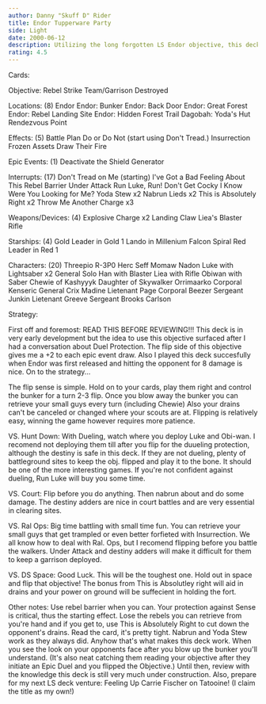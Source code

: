 ```yaml
---
author: Danny "Skuff D" Rider
title: Endor Tupperware Party
side: Light
date: 2000-06-12
description: Utilizing the long forgotten LS Endor objective, this deck blows away the bunker, flips, allows for duel protection, retrieval and massive battle damage.
rating: 4.5
---
```

Cards: 

Objective: Rebel Strike Team/Garrison Destroyed

Locations: (8)
Endor
Endor: Bunker
Endor: Back Door
Endor: Great Forest
Endor: Rebel Landing Site
Endor: Hidden Forest Trail
Dagobah: Yoda's Hut
Rendezvous Point

Effects: (5)
Battle Plan
Do or Do Not (start using Don't Tread.)
Insurrection
Frozen Assets
Draw Their Fire

Epic Events: (1)
Deactivate the Shield Generator

Interrupts: (17)
Don't Tread on Me (starting)
I've Got a Bad Feeling About This
Rebel Barrier
Under Attack
Run Luke, Run!
Don't Get Cocky
I Know
Were You Looking for Me?
Yoda Stew x2
Nabrun Lieds x2
This is Absolutely Right x2
Throw Me Another Charge x3

Weapons/Devices: (4)
Explosive Charge x2
Landing Claw
Liea's Blaster Rifle

Starships: (4)
Gold Leader in Gold 1
Lando in Millenium Falcon
Spiral
Red Leader in Red 1

Characters: (20)
Threepio
R-3P0
Herc Seff
Momaw Nadon
Luke with Lightsaber x2
General Solo
Han with Blaster
Liea with Rifle
Obiwan with Saber
Chewie of Kashyyyk
Daughter of Skywalker
Orrimaarko
Corporal Kenseric
General Crix Madine
Lietenant Page
Corporal Beezer
Sergeant Junkin
Lietenant Greeve
Sergeant Brooks Carlson


Strategy: 

First off and foremost: READ THIS BEFORE REVIEWING!!! This deck is in very early development but the idea to use this objective surfaced after I had a conversation about Duel Protection. The flip side of this objective gives me a +2 to each epic event draw. Also I played this deck succesfully when Endor was first released and hitting the opponent for 8 damage is nice. On to the strategy...

The flip sense is simple. Hold on to your cards, play them right and control the bunker for a turn 2-3 flip. Once you blow away the bunker you can retrieve your small guys every turn (including Chewie) Also your drains can't be canceled or changed where your scouts are at. Flipping is relatively easy, winning the game however requires more patience.

VS. Hunt Down: With Dueling, watch where you deploy Luke and Obi-wan. I recomend not deploying them till after you flip for the duueling protection, although the destiny is safe in this deck. If they are not dueling, plenty of battleground sites to keep the obj. flipped and play it to the bone. It should be one of the more interesting games. If you're not confident against dueling, Run Luke will buy you some time.

VS. Court: Flip before you do anything. Then nabrun about and do some damage. The destiny adders are nice in court battles and are very essential in clearing sites.

VS. Ral Ops: Big time battling with small time fun. You can retrieve your small guys that get trampled or even better forfieted with Insurrection. We all know how to deal with Ral. Ops, but I recomend flipping before you battle the walkers. Under Attack and destiny adders will make it difficult for them to keep a garrison deployed.

VS. DS Space: Good Luck. This will be the toughest one. Hold out in space and flip that objective! The bonus from This is Absolutley right will aid in drains and your power on ground will be suffecient in holding the fort.

Other notes:
Use rebel barrier when you can. Your protection against Sense is critical, thus the starting effect. Lose the rebels you can retrieve from you're hand and if you get to, use This is Absolutely Right to cut down the opponent's drains. Read the card, it's pretty tight.
Nabrun and Yoda Stew work as they always did.
Anyhow that's what makes this deck work. When you see the look on your opponents face after you blow up the bunker you'll understand. (It's also neat catching them reading your objective after they initiate an Epic Duel and you flipped the Objective.)
Until then, review with the knowledge this deck is still very much under construction. Also, prepare for my next LS deck venture: Feeling Up Carrie Fischer on Tatooine! (I claim the title as my own!)